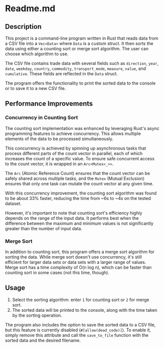 # Readme.md

## Description

This project is a command-line program written in Rust that reads data from a CSV file into a `Vec<Data>` where `Data` is a custom struct. It then sorts the data using either a counting sort or merge sort algorithm. The user can choose which algorithm to use. 

The CSV file contains trade data with several fields such as `direction`, `year`, `date`, `weekday`, `country`, `commodity`, `transport_mode`, `measure`, `value`, and `cumulative`. These fields are reflected in the `Data` struct.

The program offers the functionality to print the sorted data to the console or to save it to a new CSV file.

## Performance Improvements

### Concurrency in Counting Sort

The counting sort implementation was enhanced by leveraging Rust's async programming features to achieve concurrency. This allows multiple elements of the data to be processed simultaneously.

This concurrency is achieved by spinning up asynchronous tasks that process different parts of the count vector in parallel, each of which increases the count of a specific value. To ensure safe concurrent access to the count vector, it is wrapped in an `Arc<Mutex<_>>`. 

The `Arc` (Atomic Reference Count) ensures that the count vector can be safely shared across multiple tasks, and the `Mutex` (Mutual Exclusion) ensures that only one task can mutate the count vector at any given time.

With this concurrency improvement, the counting sort algorithm was found to be about 33% faster, reducing the time from ~6s to ~4s on the tested dataset.

However, it's important to note that counting sort's efficiency highly depends on the range of the input data. It performs best when the difference between the maximum and minimum values is not significantly greater than the number of input data.

### Merge Sort

In addition to counting sort, this program offers a merge sort algorithm for sorting the data. While merge sort doesn't use concurrency, it's still efficient for larger data sets or data sets with a larger range of values. Merge sort has a time complexity of O(n log n), which can be faster than counting sort in some cases (not this time, though).

## Usage

1. Select the sorting algorithm: enter `1` for counting sort or `2` for merge sort.
2. The sorted data will be printed to the console, along with the time taken by the sorting operation.

The program also includes the option to save the sorted data to a CSV file, but this feature is currently disabled (`#[allow(dead_code)]`). To enable it, simply remove this attribute and call the `save_to_file` function with the sorted data and the desired filename.